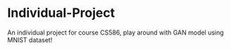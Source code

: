 # Individual-Project
An individual project for course CS586, play around with GAN model using MNIST dataset!
